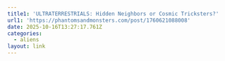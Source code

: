 ```yaml
---
title1: 'ULTRATERRESTRIALS: Hidden Neighbors or Cosmic Tricksters?'
url1: 'https://phantomsandmonsters.com/post/1760621088008'
date: 2025-10-16T13:27:17.761Z
categories:
  - aliens
layout: link
---
```


